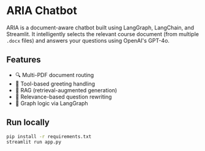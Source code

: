 # ARIA Chatbot

ARIA is a document-aware chatbot built using LangGraph, LangChain, and Streamlit. It intelligently selects the relevant course document (from multiple `.docx` files) and answers your questions using OpenAI's GPT-4o.

## Features

- 🔍 Multi-PDF document routing
- 🤖 Tool-based greeting handling
- 📄 RAG (retrieval-augmented generation)
- 🧠 Relevance-based question rewriting
- 🧪 Graph logic via LangGraph

## Run locally

```bash
pip install -r requirements.txt
streamlit run app.py
